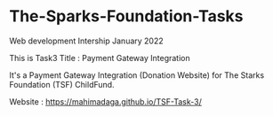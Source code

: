 # The-Sparks-Foundation-Tasks

Web development Intership January 2022 

This is Task3 
Title : Payment Gateway Integration

It's a Payment Gateway Integration (Donation Website) for The Starks Foundation (TSF) ChildFund. 

Website : https://mahimadaga.github.io/TSF-Task-3/

